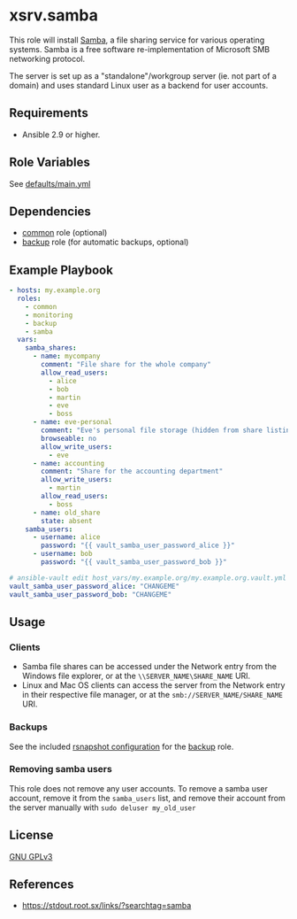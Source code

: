 # xsrv.samba

This role will install [Samba](https://en.wikipedia.org/wiki/Samba_(software)), a file sharing service for various operating systems. Samba is a free software re-implementation of Microsoft SMB networking protocol.

The server is set up as a "standalone"/workgroup server (ie. not part of a domain) and uses standard Linux user as a backend for user accounts.


Requirements
------------

- Ansible 2.9 or higher.


Role Variables
--------------

See [defaults/main.yml](defaults/main.yml)


Dependencies
------------

- [common](../common/README.md) role (optional)
- [backup](../backup/README.md) role (for automatic backups, optional)


Example Playbook
----------------

```yaml
- hosts: my.example.org
  roles:
    - common
    - monitoring
    - backup
    - samba
  vars:
    samba_shares:
      - name: mycompany
        comment: "File share for the whole company"
        allow_read_users:
          - alice
          - bob
          - martin
          - eve
          - boss
      - name: eve-personal
        comment: "Eve's personal file storage (hidden from share listing)"
        browseable: no
        allow_write_users:
          - eve
      - name: accounting
        comment: "Share for the accounting department"
        allow_write_users:
          - martin
        allow_read_users:
          - boss
      - name: old_share
        state: absent
    samba_users:
      - username: alice
        password: "{{ vault_samba_user_password_alice }}"
      - username: bob
        password: "{{ vault_samba_user_password_bob }}"

# ansible-vault edit host_vars/my.example.org/my.example.org.vault.yml
vault_samba_user_password_alice: "CHANGEME"
vault_samba_user_password_bob: "CHANGEME"
```

Usage
-----

### Clients

- Samba file shares can be accessed under the Network entry from the Windows file explorer, or at the `\\SERVER_NAME\SHARE_NAME` URI.
- Linux and Mac OS clients can access the server from the Network entry in their respective file manager, or at the `smb://SERVER_NAME/SHARE_NAME` URI.


### Backups

See the included [rsnapshot configuration](templates/etc_rsnapshot.samba.conf.j2) for the [backup](../backup/README.md) role.


### Removing samba users

This role does not remove any user accounts. To remove a samba user account, remove it from the `samba_users` list, and remove their account from the server manually with `sudo deluser my_old_user`


License
-------

[GNU GPLv3](../../LICENSE)


References
-----------------

- https://stdout.root.sx/links/?searchtag=samba
